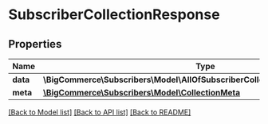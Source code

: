 # SubscriberCollectionResponse

## Properties
Name | Type | Description | Notes
------------ | ------------- | ------------- | -------------
**data** | **\BigCommerce\Subscribers\Model\AllOfSubscriberCollectionResponseDataItems[]** |  | [optional] 
**meta** | [**\BigCommerce\Subscribers\Model\CollectionMeta**](CollectionMeta.md) |  | [optional] 

[[Back to Model list]](../../README.md#documentation-for-models) [[Back to API list]](../../README.md#documentation-for-api-endpoints) [[Back to README]](../../README.md)

